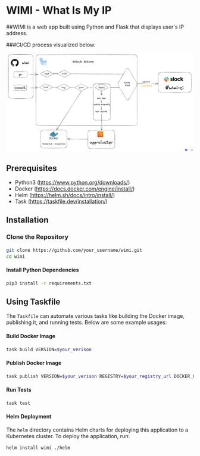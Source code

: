 # WIMI - What Is My IP

##WIMI is a web app built using Python and Flask that displays user's IP address.

###CI/CD process visualized below:

![img.png](img.png)
## Prerequisites

- Python3 (https://www.python.org/downloads/)
- Docker (https://docs.docker.com/engine/install/)
- Helm (https://helm.sh/docs/intro/install/)
- Task (https://taskfile.dev/installation/)

## Installation

### Clone the Repository

```bash
git clone https://github.com/your_username/wimi.git
cd wimi
```

#### Install Python Dependencies
```bash
pip3 install -r requirements.txt
```

## Using Taskfile

The `Taskfile` can automate various tasks like building the Docker image, publishing it, and running tests. Below are some example usages:

#### Build Docker Image

```bash
task build VERSION=$your_verison
```

#### Publish Docker Image

```bash
task publish VERSION=$your_verison REGISTRY=$your_registry_url DOCKER_USERNAME=$your_username DOCKER_PASSWORD=$your_password
```

#### Run Tests

```bash
task test
```

#### Helm Deployment

The `helm` directory contains Helm charts for deploying this application to a Kubernetes cluster. To deploy the application, run:

```bash
helm install wimi ./helm
```
